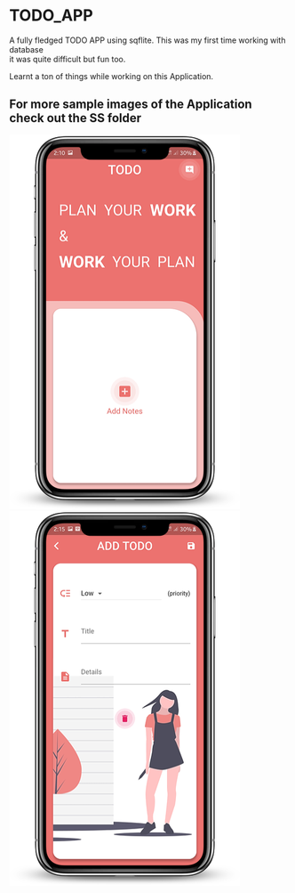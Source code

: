 # TODO_APP

  A fully fledged TODO APP using sqflite. This was my first time working with database  
  it was quite difficult but fun too.
   
  Learnt a ton of things while working on this Application.

  ## For more sample images of the Application check out the SS folder  
  
![addnote](https://github.com/Shashwat-Joshi/TODO_APP/blob/master/SS/addNote.png) ![add](https://github.com/Shashwat-Joshi/TODO_APP/blob/master/SS/add.png)
